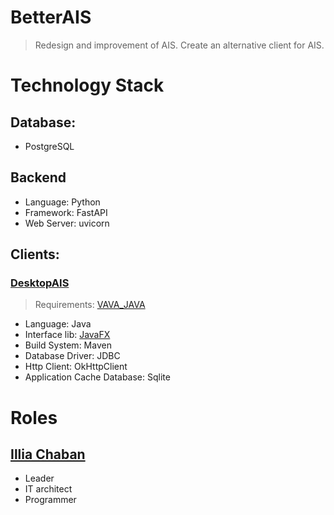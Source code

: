 # BetterAIS
> Redesign and improvement of AIS. Create an alternative client for AIS.

# Technology Stack
## Database:
- PostgreSQL
## Backend
- Language: Python 
- Framework: FastAPI
- Web Server: uvicorn
## Clients:
### [DesktopAIS](https://github.com/BetterAIS/DesktopAIS)
> Requirements: [VAVA_JAVA](https://github.com/miroslav-reiter/VAVA_JAVA/#stru%C4%8Dn%C3%A1-osnova-predmetu)
- Language: Java
- Interface lib: [JavaFX](https://openjfx.io/)
- Build System: Maven
- Database Driver: JDBC
- Http Client: OkHttpClient
- Application Cache Database: Sqlite

# Roles
## [Illia Chaban](https://github.com/ic-it)
- Leader
- IT architect
- Programmer

